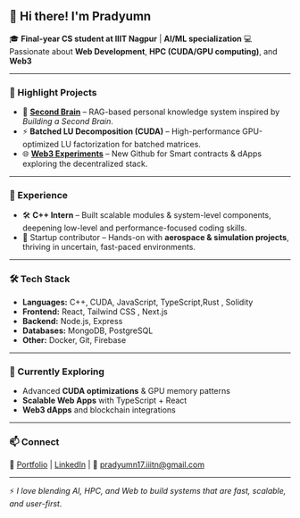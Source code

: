 ## 👋 Hi there! I'm Pradyumn

🎓 **Final-year CS student at IIIT Nagpur** | **AI/ML specialization**
💻 Passionate about **Web Development**, **HPC (CUDA/GPU computing)**, and **Web3**

---

### 🚀 Highlight Projects

* 🧠 **[Second Brain](https://secondbrain.pradyumn.co.in)** – RAG-based personal knowledge system inspired by *Building a Second Brain*.
* ⚡ **Batched LU Decomposition (CUDA)** – High-performance GPU-optimized LU factorization for batched matrices.
* 🌐 **[Web3 Experiments](https://github.com/Peppo1710)** – New Github for Smart contracts & dApps exploring the decentralized stack.

---

### 💼 Experience

* 🛠 **C++ Intern** – Built scalable modules & system-level components, deepening low-level and performance-focused coding skills.
* 🚀 Startup contributor – Hands-on with **aerospace & simulation projects**, thriving in uncertain, fast-paced environments.

---

### 🛠 Tech Stack

* **Languages:** C++, CUDA, JavaScript, TypeScript,Rust , Solidity 
* **Frontend:** React, Tailwind CSS , Next.js
* **Backend:** Node.js, Express
* **Databases:** MongoDB, PostgreSQL
* **Other:** Docker, Git, Firebase

---

### 🌱 Currently Exploring

* Advanced **CUDA optimizations** & GPU memory patterns
* **Scalable Web Apps** with TypeScript + React
* **Web3 dApps** and blockchain integrations

---

### 📫 Connect

🔗 [Portfolio](pradyumn.co.in) | [LinkedIn](https://www.linkedin.com/in/pradyumn-shirsath-863072224/) | 📧 [pradyumn17.iiitn@gmail.com](mailto:pradyumn17.iiitn@gmail.com)

---

⚡ *I love blending AI, HPC, and Web to build systems that are fast, scalable, and user-first.*
